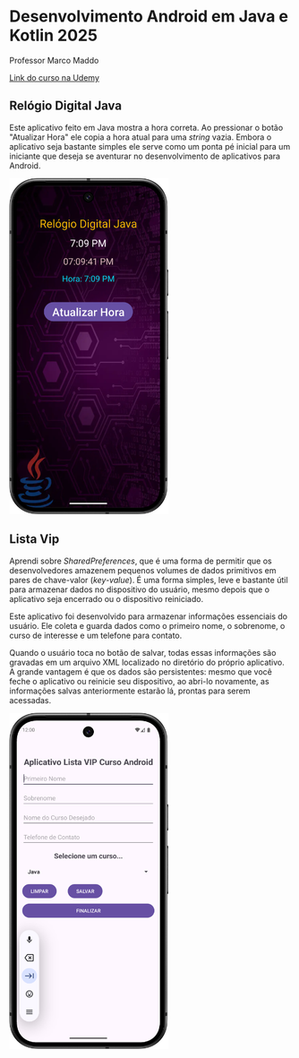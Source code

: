 # Desenvolvimento Android em Java e Kotlin 2025

Professor Marco Maddo

[Link do curso na Udemy](https://www.udemy.com/course/desenvolvimento-android-do-absoluto-zero-para-iniciantes/)

## Relógio Digital Java

Este aplicativo feito em Java mostra a hora correta. Ao pressionar o botão "Atualizar Hora" ele copia a hora atual para uma *string* vazia. Embora o aplicativo seja bastante simples ele serve como um ponta pé inicial para um iniciante que deseja se aventurar no desenvolvimento de aplicativos para Android.

<img src="img/relogio-digital-java.png" alt="Aplicativo relógio Digital Java" height="600">

## Lista Vip

Aprendi sobre *SharedPreferences*, que é uma forma de permitir que os desenvolvedores amazenem pequenos volumes de dados primitivos em pares de chave-valor (*key-value*). É uma forma simples, leve e bastante útil para armazenar dados no dispositivo do usuário, mesmo depois que o aplicativo seja encerrado ou o dispositivo reiniciado.

Este aplicativo foi desenvolvido para armazenar informações essenciais do usuário. Ele coleta e guarda dados como o primeiro nome, o sobrenome, o curso de interesse e um telefone para contato.

Quando o usuário toca no botão de salvar, todas essas informações são gravadas em um arquivo XML localizado no diretório do próprio aplicativo. A grande vantagem é que os dados são persistentes: mesmo que você feche o aplicativo ou reinicie seu dispositivo, ao abri-lo novamente, as informações salvas anteriormente estarão lá, prontas para serem acessadas.

<img src="img/lista-vip.png" alt="Aplicativo lista vip" height="600">